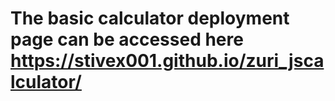 # The basic calculator deployment page can be accessed here https://stivex001.github.io/zuri_jscalculator/
